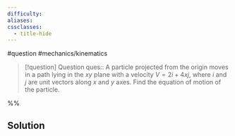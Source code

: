 ```yaml
---
difficulty: 
aliases: 
cssclasses:
  - title-hide
---
```

#question #mechanics/kinematics 

> [!question] Question 
> ques:: A particle projected from the origin moves in a path lying in the $xy$ plane with a velocity $V=2i+4xj$, where $i$ and $j$ are unit vectors along $x$ and $y$ axes. Find the equation of motion of the particle.

%%
## Solution


